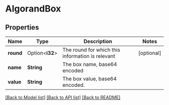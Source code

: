 # AlgorandBox

## Properties

Name | Type | Description | Notes
------------ | ------------- | ------------- | -------------
**round** | Option<**i32**> | The round for which this information is relevant | [optional]
**name** | **String** | The box name, base64 encoded | 
**value** | **String** | The box value, base64 encoded. | 

[[Back to Model list]](../README.md#documentation-for-models) [[Back to API list]](../README.md#documentation-for-api-endpoints) [[Back to README]](../README.md)


